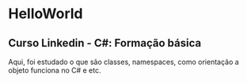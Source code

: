 # HelloWorld

## Curso Linkedin  - C#: Formação básica

Aqui, foi estudado o que são classes, namespaces, como orientação a objeto funciona no C# e etc.
